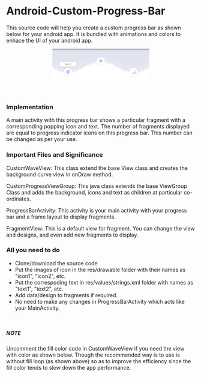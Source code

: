 # Android-Custom-Progress-Bar

This source code will help you create a custom progress bar as shown below for your android app. It is bundled with animations and colors to enhace the UI of your android app.

<p align = "center">
  <img src = "https://github.com/preeti276/Android-Custom-Progress-Bar/blob/master/app/src/main/res/drawable-v24/progressBar.png">
  </p>
  <br>
  
  <h3> Implementation </h4>
  A main activity with this progress bar shows a particular fragment with a corresponding popping icon and text.
  The number of fragments displayed are equal to progress indicator icons on this progress bar. This number can be 
  changed as per your use.<br>
 
 <h3> Important Files and Significance </h3>
 
 <a href = "https://github.com/preeti276/Android-Custom-Progress-Bar/blob/master/app/src/main/java/com/example/customprogressbar/CustomWaveView.java"></a> CustomWaveView: This class extend the base View class and creates the background curve view in onDraw method.
  <br>
 
 <a href = "https://github.com/preeti276/Android-Custom-Progress-Bar/blob/master/app/src/main/java/com/example/customprogressbar/CustomProgressViewGroup.java"></a> CustomProgressViewGroup:
  This java class extends the base ViewGroup Class and adds the background, icons and text as children at particular co-ordinates.
  <br>
  
  <a href = "https://github.com/preeti276/Android-Custom-Progress-Bar/blob/master/app/src/main/java/com/example/customprogressbar/ProgressBarActivity.java"></a>ProgressBarActivity: This activity is your main activity with your progress bar and a frame layout to display fragments.
  <br>
  
  
  <a href = "https://github.com/preeti276/Android-Custom-Progress-Bar/blob/master/app/src/main/java/com/example/customprogressbar/FragmentView.java"></a>FragmentView: This is a default view for fragment. You can change the view and designs, and even add new fragments to display.
  <br>
  
  <h3> All you need to do </h3>
  <ul>
  <li>Clone/download the source code</li>
  <li>Put the images of icon in the res/drawable folder with their names as "icon1", "icon2", etc.</li>
  <li>Put the correspoding text in res/values/strings.xml folder with names as "text1", "text2", etc.</li>
  <li>Add data/design to fragments if required. </li>
  <li>No need to make any changes in ProgressBarActivity which acts like your MainActivity.</li>
 </ul><br>
 
 <h5>NOTE</h5>
  Uncomment the fill color code in <a href = "https://github.com/preeti276/Android-Custom-Progress-Bar/blob/master/app/src/main/java/com/example/customprogressbar/CustomWaveView.java"></a> CustomWaveView if you need the view with color as shown below. Though the recommended way is to use is without fill loop (as shown above) so as to improve the efficiency since the fill color tends to slow down the app performance. 
  
  
  









